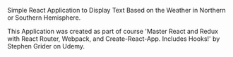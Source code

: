 Simple React Application to Display Text Based on the Weather in Northern or Southern Hemisphere.

This Application was created as part of course 'Master React and Redux with React Router, Webpack, and Create-React-App. Includes Hooks!' by Stephen Grider on Udemy.